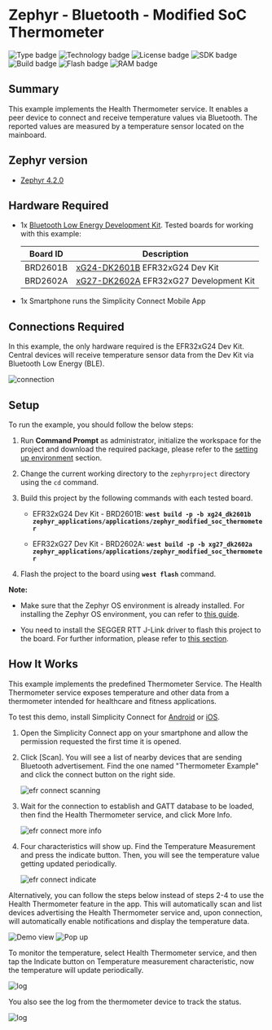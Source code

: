 # Zephyr - Bluetooth - Modified SoC Thermometer #

![Type badge](https://img.shields.io/badge/Type-Virtual%20Application-green)
![Technology badge](https://img.shields.io/badge/Technology-Zephyr-green)
![License badge](https://img.shields.io/badge/License-Zlib-green)
![SDK badge](https://img.shields.io/badge/Zephyr%20version-v4.2.0-green)
![Build badge](https://img.shields.io/badge/Build-passing-green)
![Flash badge](https://img.shields.io/badge/Flash-199.21%20KB-blue)
![RAM badge](https://img.shields.io/badge/RAM-32.24%20KB-blue)
## Summary ##

This example implements the Health Thermometer service. It enables a peer device to connect and receive temperature values via Bluetooth. The reported values are measured by a temperature sensor located on the mainboard.

## Zephyr version ##

- [Zephyr 4.2.0](https://github.com/zephyrproject-rtos/zephyr/tree/v4.2.0)

## Hardware Required ##

- 1x [Bluetooth Low Energy Development Kit](https://www.silabs.com/development-tools/wireless/bluetooth). Tested boards for working with this example:

   | Board ID | Description  |
   | -------- | ------------ |
   | BRD2601B | [xG24-DK2601B](https://www.silabs.com/development-tools/wireless/efr32xg24-dev-kit?tab=overview) EFR32xG24 Dev Kit |
   | BRD2602A | [xG27-DK2602A](https://www.silabs.com/development-tools/wireless/efr32xg27-development-kit?tab=overview) EFR32xG27 Development Kit |

- 1x Smartphone runs the Simplicity Connect Mobile App

## Connections Required ##

In this example, the only hardware required is the EFR32xG24 Dev Kit. Central devices will receive temperature sensor data from the Dev Kit via Bluetooth Low Energy (BLE).

![connection](image/connection.png)

## Setup ##

To run the example, you should follow the below steps:

1. Run **Command Prompt** as administrator, initialize the workspace for the project and download the required package, please refer to the [setting up environment](../../README.md#setting-up-environment) section.

2. Change the current working directory to the `zephyrproject` directory using the `cd` command.

3. Build this project by the following commands with each tested board.

   - EFR32xG24 Dev Kit - BRD2601B: **`west build -p -b xg24_dk2601b zephyr_applications/applications/zephyr_modified_soc_thermometer`**

   - EFR32xG27 Dev Kit - BRD2602A: **`west build -p -b xg27_dk2602a zephyr_applications/applications/zephyr_modified_soc_thermometer`**

4. Flash the project to the board using **`west flash`** command.

**Note:**

- Make sure that the Zephyr OS environment is already installed. For installing the Zephyr OS environment, you can refer to [this guide](../../README.md#setting-up-environment).

- You need to install the SEGGER RTT J-Link driver to flash this project to the board. For further information, please refer to [this section](../../README.md#flash-the-application).

## How It Works ##

This example implements the predefined Thermometer Service. The Health Thermometer service exposes temperature and other data from a thermometer intended for healthcare and fitness applications.

To test this demo, install Simplicity Connect for [Android](https://play.google.com/store/apps/details?id=com.siliconlabs.bledemo&hl=en&gl=US) or [iOS](https://apps.apple.com/us/app/efr-connect-ble-mobile-app/id1030932759).

1. Open the Simplicity Connect app on your smartphone and allow the permission requested the first time it is opened.

2. Click [Scan]. You will see a list of nearby devices that are sending Bluetooth advertisement. Find the one named "Thermometer Example" and click the connect button on the right side.

   ![efr connect scanning](image/scanning.png)

3. Wait for the connection to establish and GATT database to be loaded, then find the Health Thermometer service, and click More Info.

   ![efr connect more info](image/more_info.png)

4. Four characteristics will show up. Find the Temperature Measurement and press the indicate button. Then, you will see the temperature value getting updated periodically.

   ![efr connect indicate](image/indicate.png)

Alternatively, you can follow the steps below instead of steps 2-4 to use the Health Thermometer feature in the app. This will automatically scan and list devices advertising the Health Thermometer service and, upon connection, will automatically enable notifications and display the temperature data.

![Demo view](image/demo_view.png) ![Pop up](image/pop_up.png)

To monitor the temperature, select Health Thermometer service, and then tap the Indicate button on Temperature measurement characteristic, now the temperature will update periodically.

![log](image/display.png)

You also see the log from the thermometer device to track the status.

![log](image/log.png)
